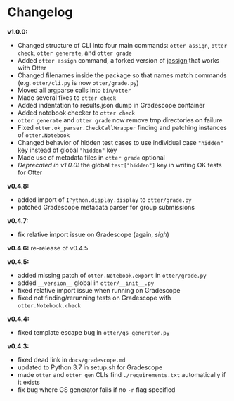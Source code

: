 # Changelog

**v1.0.0:**

* Changed structure of CLI into four main commands: `otter assign`, `otter check`, `otter generate`, and `otter grade`
* Added `otter assign` command, a forked version of [jassign](https://github.com/okpy/jassign) that works with Otter
* Changed filenames inside the package so that names match commands (e.g. `otter/cli.py` is now `otter/grade.py`)
* Moved all argparse calls into `bin/otter`
* Made several fixes to `otter check`
* Added indentation to results.json dump in Gradescope container
* Added notebook checker to `otter check`
* `otter generate` and `otter grade` now remove tmp directories on failure
* Fixed `otter.ok_parser.CheckCallWrapper` finding and patching instances of `otter.Notebook`
* Changed behavior of hidden test cases to use individual case `"hidden"` key instead of global `"hidden"` key
* Made use of metadata files in `otter grade` optional
* _Deprecated in v1.0.0:_ the global `test["hidden"]` key in writing OK tests for Otter

**v0.4.8:**

* added import of `IPython.display.display` to `otter/grade.py`
* patched Gradescope metadata parser for group submissions

**v0.4.7:**

* fix relative import issue on Gradescope (again, *sigh*)

**v0.4.6:** re-release of v0.4.5

**v0.4.5:**

* added missing patch of `otter.Notebook.export` in `otter/grade.py`
* added `__version__` global in `otter/__init__.py`
* fixed relative import issue when running on Gradescope
* fixed not finding/rerunning tests on Gradescope with `otter.Notebook.check`

**v0.4.4:**

* fixed template escape bug in `otter/gs_generator.py`

**v0.4.3:**

* fixed dead link in `docs/gradescope.md`
* updated to Python 3.7 in setup.sh for Gradescope
* made `otter` and `otter gen` CLIs find `./requirements.txt` automatically if it exists
* fix bug where GS generator fails if no `-r` flag specified
